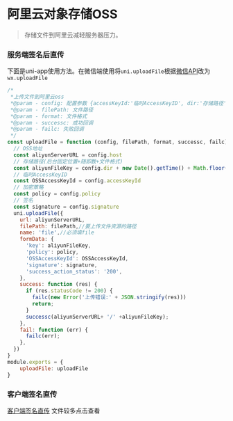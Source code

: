 # 阿里云对象存储OSS

> 存储文件到阿里云减轻服务器压力。

### 服务端签名后直传

下面是uni-app使用方法。在微信端使用将`uni.uploadFile`根据[微信API](https://developers.weixin.qq.com/miniprogram/dev/api/network/upload/wx.uploadFile.html)改为`wx.uploadFile`

```uploadFile.js
/*
 *上传文件到阿里云oss
 *@param - config: 配置参数 {accessKeyId:'临时AccessKeyID', dir:'存储路径', host: 'OSS地址', policy: '加密策略', signature:'签名'}
 *@param - filePath: 文件路径
 *@param - format: 文件格式
 *@param - successc: 成功回调
 *@param - failc: 失败回调
 */ 
const uploadFile = function (config, filePath, format, successc, failc) {
  // OSS地址
  const aliyunServerURL = config.host
  // 存储路径(后台固定位置+随即数+文件格式)
  const aliyunFileKey = config.dir + new Date().getTime() + Math.floor(Math.random() * 150) + '.' + format
  // 临时AccessKeyID
  const OSSAccessKeyId = config.accessKeyId
  // 加密策略
  const policy = config.policy
  // 签名
  const signature = config.signature
  uni.uploadFile({
    url: aliyunServerURL,
    filePath: filePath,//要上传文件资源的路径
    name: 'file',//必须填file
    formData: {
      'key': aliyunFileKey,
      'policy': policy,
      'OSSAccessKeyId': OSSAccessKeyId,
      'signature': signature,
      'success_action_status': '200',
    },
    success: function (res) {
      if (res.statusCode != 200) {
        failc(new Error('上传错误:' + JSON.stringify(res)))
        return;
      }
      successc(aliyunServerURL+ '/' +aliyunFileKey);
    },
    fail: function (err) {
      failc(err);
    },
  })
}
module.exports = {
	uploadFile: uploadFile
}
```

### 客户端签名直传

[客户端签名直传](https://github.com/God-Liang/uploadFile) 文件较多点击查看

